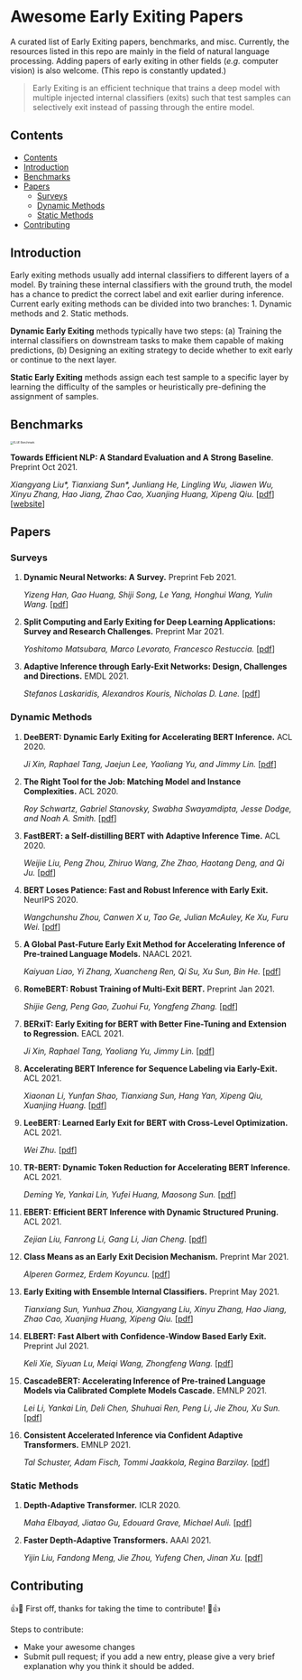 # Awesome Early Exiting Papers
A curated list of Early Exiting papers, benchmarks, and misc. Currently, the resources listed in this repo are mainly in the field of natural language processing. Adding papers of early exiting in other fields (*e.g.* computer vision) is also welcome. (This repo is constantly updated.)
> Early Exiting is an efficient technique that trains a deep model with multiple injected internal classifiers (exits) such that test samples can selectively exit instead of passing through the entire model.

## Contents

- [Contents](#contents)
- [Introduction](#introduction)
- [Benchmarks](#benchmarks)
- [Papers](#papers)
    - [Surveys](#surveys)
    - [Dynamic Methods](#dynamic-methods)
    - [Static Methods](#static-methods)
- [Contributing](#contributing)

## Introduction

Early exiting methods usually add internal classifiers to different layers of a model. By training these internal classifiers with the ground truth, the model has a chance to predict the correct label and exit earlier during inference. Current early exiting methods can be divided into two branches: 1. Dynamic methods and 2. Static methods.

**Dynamic Early Exiting** methods typically have two steps: (a) Training the internal classifiers on downstream tasks to make them capable of making predictions, (b) Designing an exiting strategy to decide whether to exit early or continue to the next layer.

**Static Early Exiting** methods assign each test sample to a specific layer by learning the difficulty of the samples or heuristically pre-defining the assignment of samples.

## Benchmarks

<img src="https://txsun1997.github.io/pictures/ELUE_logo_text.png" alt="ELUE Benchmark" style="zoom:33%;" />

**Towards Efficient NLP: A Standard Evaluation and A Strong Baseline**. Preprint Oct 2021.

*Xiangyang Liu\*, Tianxiang Sun\*, Junliang He, Lingling Wu, Jiawen Wu, Xinyu Zhang, Hao Jiang, Zhao Cao, Xuanjing Huang, Xipeng Qiu.* \[[pdf](https://txsun1997.github.io/papers/elue_paper.pdf)\][[website](http://eluebenchmark.fastnlp.top/)]

## Papers

### Surveys

1. **Dynamic Neural Networks: A Survey.** Preprint Feb 2021.

   *Yizeng Han, Gao Huang, Shiji Song, Le Yang, Honghui Wang, Yulin Wang.* [[pdf](https://arxiv.org/pdf/2102.04906.pdf)]

2. **Split Computing and Early Exiting for Deep Learning Applications: Survey and Research Challenges.** Preprint Mar 2021.

   *Yoshitomo Matsubara, Marco Levorato, Francesco Restuccia.* [[pdf](https://arxiv.org/pdf/2103.04505.pdf)]

3. **Adaptive Inference through Early-Exit Networks: Design, Challenges and Directions.** EMDL 2021.

   *Stefanos Laskaridis, Alexandros Kouris, Nicholas D. Lane.* [[pdf](https://arxiv.org/pdf/2106.05022.pdf)]

### Dynamic Methods

1. **DeeBERT: Dynamic Early Exiting for Accelerating BERT Inference.** ACL 2020.

   *Ji Xin, Raphael Tang, Jaejun Lee, Yaoliang Yu, and Jimmy Lin.* [[pdf](https://aclanthology.org/2020.acl-main.204.pdf)]

2. **The Right Tool for the Job: Matching Model and Instance Complexities.** ACL 2020.

   *Roy Schwartz, Gabriel Stanovsky, Swabha Swayamdipta, Jesse Dodge, and Noah A. Smith.* [[pdf](https://aclanthology.org/2020.acl-main.593.pdf)]

3. **FastBERT: a Self-distilling BERT with Adaptive Inference Time.** ACL 2020.

   *Weijie Liu, Peng Zhou, Zhiruo Wang, Zhe Zhao, Haotang Deng, and Qi Ju.* [[pdf](https://aclanthology.org/2020.acl-main.537.pdf)]

4. **BERT Loses Patience: Fast and Robust Inference with Early Exit.** NeurIPS 2020.

   *Wangchunshu Zhou, Canwen X	u, Tao Ge, Julian McAuley, Ke Xu, Furu Wei.* [[pdf](https://proceedings.neurips.cc//paper/2020/file/d4dd111a4fd973394238aca5c05bebe3-Paper.pdf)]

5. **A Global Past-Future Early Exit Method for Accelerating Inference of Pre-trained Language Models.** NAACL 2021.

   *Kaiyuan Liao, Yi Zhang, Xuancheng Ren, Qi Su, Xu Sun, Bin He.* [[pdf](https://aclanthology.org/2021.naacl-main.162.pdf)]

6. **RomeBERT: Robust Training of Multi-Exit BERT.** Preprint Jan 2021.

   *Shijie Geng, Peng Gao, Zuohui Fu, Yongfeng Zhang.* [[pdf](https://arxiv.org/pdf/2101.09755.pdf)]

7. **BERxiT: Early Exiting for BERT with Better Fine-Tuning and Extension to Regression.** EACL 2021.

   *Ji Xin, Raphael Tang, Yaoliang Yu, Jimmy Lin.* [[pdf](https://aclanthology.org/2021.eacl-main.8.pdf)]

8. **Accelerating BERT Inference for Sequence Labeling via Early-Exit.** ACL 2021.

   *Xiaonan Li, Yunfan Shao, Tianxiang Sun, Hang Yan, Xipeng Qiu, Xuanjing Huang.* [[pdf](https://aclanthology.org/2021.acl-long.16.pdf)]

9. **LeeBERT: Learned Early Exit for BERT with Cross-Level Optimization.** ACL 2021.

   *Wei Zhu.* [[pdf](https://aclanthology.org/2021.acl-long.231.pdf)]

10. **TR-BERT: Dynamic Token Reduction for Accelerating BERT Inference.** ACL 2021.

    *Deming Ye, Yankai Lin, Yufei Huang, Maosong Sun.* [[pdf](https://aclanthology.org/2021.naacl-main.463.pdf)]

11. **EBERT: Efficient BERT Inference with Dynamic Structured Pruning.** ACL 2021.

    *Zejian Liu, Fanrong Li, Gang Li, Jian Cheng.* [[pdf](https://aclanthology.org/2021.findings-acl.425.pdf)]

12. **Class Means as an Early Exit Decision Mechanism.** Preprint Mar 2021.

    *Alperen Gormez, Erdem Koyuncu.* [[pdf](https://arxiv.org/pdf/2103.01148.pdf)]

13. **Early Exiting with Ensemble Internal Classifiers.** Preprint May 2021.

    *Tianxiang Sun, Yunhua Zhou, Xiangyang Liu, Xinyu Zhang, Hao Jiang, Zhao Cao, Xuanjing Huang, Xipeng Qiu.* [[pdf](https://arxiv.org/pdf/2105.13792.pdf)]

14. **ELBERT: Fast Albert with Confidence-Window Based Early Exit.** Preprint Jul 2021.

    *Keli Xie, Siyuan Lu, Meiqi Wang, Zhongfeng Wang.* [[pdf](https://arxiv.org/pdf/2107.00175.pdf)]

15. **CascadeBERT: Accelerating Inference of Pre-trained Language Models via Calibrated Complete Models Cascade.** EMNLP 2021.

    *Lei Li, Yankai Lin, Deli Chen, Shuhuai Ren, Peng Li, Jie Zhou, Xu Sun.* [[pdf](https://arxiv.org/pdf/2012.14682.pdf)]

16. **Consistent Accelerated Inference via Confident Adaptive Transformers.** EMNLP 2021.

    *Tal Schuster, Adam Fisch, Tommi Jaakkola, Regina Barzilay.* [[pdf](https://arxiv.org/pdf/2104.08803.pdf)]

### Static Methods

1. **Depth-Adaptive Transformer.** ICLR 2020.

   *Maha Elbayad, Jiatao Gu, Edouard Grave, Michael Auli.* [[pdf](https://openreview.net/pdf?id=SJg7KhVKPH)]

2. **Faster Depth-Adaptive Transformers.** AAAI 2021.

   *Yijin Liu, Fandong Meng, Jie Zhou, Yufeng Chen, Jinan Xu.* [[pdf](https://arxiv.org/pdf/2004.13542.pdf)]

## Contributing

:+1::tada: First off, thanks for taking the time to contribute! :tada::+1:

Steps to contribute:

- Make your awesome changes
- Submit pull request; if you add a new entry, please give a very brief explanation why you think it should be added.
